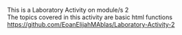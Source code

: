 This is a Laboratory Activity on module/s 2\
The topics covered in this activity are basic html functions\
https://github.com/EoanElijahMAblas/Laboratory-Activity-2
